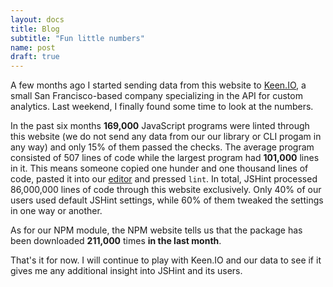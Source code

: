 ```yaml
---
layout: docs
title: Blog
subtitle: "Fun little numbers"
name: post
draft: true
---
```


A few months ago I started sending data from this website to [Keen.IO](https://keen.io/),
a small San Francisco-based company specializing in the API for custom analytics. Last
weekend, I finally found some time to look at the numbers.

In the past six months **169,000** JavaScript programs were linted through this
website (we do not send any data from our our library or CLI progam in any way) and
only 15% of them passed the checks. The average program consisted of 507
lines of code while the largest program had **101,000** lines in it. This means
someone copied one hunder and one thousand lines of code, pasted it into our
[editor](http://jshint.com/) and pressed `lint`. In total, JSHint processed
86,000,000 lines of code through this website exclusively. Only 40% of our users
used default JSHint settings, while 60% of them tweaked the settings in one way or
another.

As for our NPM module, the NPM website tells us that the package has been downloaded
**211,000** times **in the last month**.

That's it for now. I will continue to play with Keen.IO and our data to see if it gives
me any additional insight into JSHint and its users.